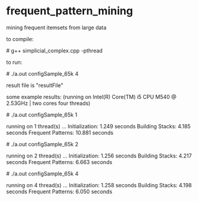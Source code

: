 # frequent_pattern_mining
mining frequent itemsets from large data

to compile:

\# g++ simplicial_complex.cpp -pthread

to run:

\# ./a.out configSample_65k 4

result file is "resultFile"

some example results:
(running on Intel(R) Core(TM) i5 CPU M540 @ 2.53GHz | two cores four threads)

\# ./a.out configSample_65k 1

running on 1 thread(s) ...
Initialization: 	1.249 seconds
Building Stacks: 	4.185 seconds
Frequent Patterns: 	10.881 seconds

\# ./a.out configSample_65k 2

running on 2 thread(s) ...
Initialization: 	1.256 seconds
Building Stacks: 	4.217 seconds
Frequent Patterns: 	6.663 seconds

\# ./a.out configSample_65k 4

running on 4 thread(s) ...
Initialization: 	1.258 seconds
Building Stacks: 	4.198 seconds
Frequent Patterns: 	6.050 seconds

